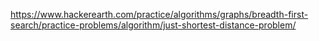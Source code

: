 https://www.hackerearth.com/practice/algorithms/graphs/breadth-first-search/practice-problems/algorithm/just-shortest-distance-problem/
